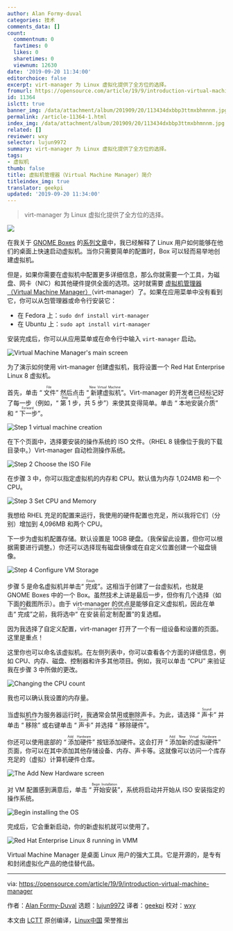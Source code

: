 ```yaml
---
author: Alan Formy-duval
categories: 技术
comments_data: []
count:
  commentnum: 0
  favtimes: 0
  likes: 0
  sharetimes: 0
  viewnum: 12630
date: '2019-09-20 11:34:00'
editorchoice: false
excerpt: virt-manager 为 Linux 虚拟化提供了全方位的选择。
fromurl: https://opensource.com/article/19/9/introduction-virtual-machine-manager
id: 11364
islctt: true
banner_img: /data/attachment/album/201909/20/113434dxbbp3ttmxbhmnnm.jpg
permalink: /article-11364-1.html
index_img: /data/attachment/album/201909/20/113434dxbbp3ttmxbhmnnm.jpg.thumb.jpg
related: []
reviewer: wxy
selector: lujun9972
summary: virt-manager 为 Linux 虚拟化提供了全方位的选择。
tags:
- 虚拟机
thumb: false
title: 虚拟机管理器（Virtual Machine Manager）简介
titleindex_img: true
translator: geekpi
updated: '2019-09-20 11:34:00'
---
```



> 
> virt-manager 为 Linux 虚拟化提供了全方位的选择。
> 
> 
> 


![](/data/attachment/album/201909/20/113434dxbbp3ttmxbhmnnm.jpg)


在我关于 [GNOME Boxes](https://wiki.gnome.org/Apps/Boxes) 的[系列文章](https://opensource.com/sitewide-search?search_api_views_fulltext=GNOME%20Box)中，我已经解释了 Linux 用户如何能够在他们的桌面上快速启动虚拟机。当你只需要简单的配置时，Box 可以轻而易举地创建虚拟机。


但是，如果你需要在虚拟机中配置更多详细信息，那么你就需要一个工具，为磁盘、网卡（NIC）和其他硬件提供全面的选项。这时就需要 [虚拟机管理器（Virtual Machine Manager）](https://virt-manager.org/)（virt-manager）了。如果在应用菜单中没有看到它，你可以从包管理器或命令行安装它：


* 在 Fedora 上：`sudo dnf install virt-manager`
* 在 Ubuntu 上：`sudo apt install virt-manager`


安装完成后，你可以从应用菜单或在命令行中输入 `virt-manager` 启动。


![Virtual Machine Manager's main screen](/data/attachment/album/201909/20/113502hmwwmlaaww5ojxm0.png "Virtual Machine Manager's main screen")


为了演示如何使用 virt-manager 创建虚拟机，我将设置一个 Red Hat Enterprise Linux 8 虚拟机。


首先，单击 “<ruby> 文件 <rt>  File </rt></ruby>” 然后点击 “<ruby> 新建虚拟机 <rt>  New Virtual Machine </rt></ruby>”。Virt-manager 的开发者已经标记好了每一步（例如，“<ruby> 第 1 步，共 5 步 <rt>  Step 1 of 5 </rt></ruby>”）来使其变得简单。单击 “<ruby> 本地安装介质 <rt>  Local install media </rt></ruby>” 和 “<ruby> 下一步 <rt>  Forward </rt></ruby>”。


![Step 1 virtual machine creation](/data/attachment/album/201909/20/113503ew9gey9m9gy9k0oq.png "Step 1 virtual machine creation")


在下个页面中，选择要安装的操作系统的 ISO 文件。（RHEL 8 镜像位于我的下载目录中。）Virt-manager 自动检测操作系统。


![Step 2 Choose the ISO File](/data/attachment/album/201909/20/113504sntswo8naw8arngq.png "Step 2 Choose the ISO File")


在步骤 3 中，你可以指定虚拟机的内存和 CPU。默认值为内存 1,024MB 和一个 CPU。


![Step 3 Set CPU and Memory](/data/attachment/album/201909/20/113505dhehrv0e44747z2v.png "Step 3 Set CPU and Memory")


我想给 RHEL 充足的配置来运行，我使用的硬件配置也充足，所以我将它们（分别）增加到 4,096MB 和两个 CPU。


下一步为虚拟机配置存储。默认设置是 10GB 硬盘。（我保留此设置，但你可以根据需要进行调整。）你还可以选择现有磁盘镜像或在自定义位置创建一个磁盘镜像。


![Step 4 Configure VM Storage](/data/attachment/album/201909/20/113507tfipllbzlpvkk299.png "Step 4 Configure VM Storage")


步骤 5 是命名虚拟机并单击“<ruby> 完成 <rt>  Finish </rt></ruby>”。这相当于创建了一台虚拟机，也就是 GNOME Boxes 中的一个 Box。虽然技术上讲是最后一步，但你有几个选择（如下面的截图所示）。由于 virt-manager 的优点是能够自定义虚拟机，因此在单击“<ruby> 完成 <rt>  Finish </rt></ruby>”之前，我将选中“<ruby> 在安装前定制配置 <rt>  Customize configuration before install </rt></ruby>”的复选框。


因为我选择了自定义配置，virt-manager 打开了一个有一组设备和设置的页面。这里是重点！


这里你也可以命名该虚拟机。在左侧列表中，你可以查看各个方面的详细信息，例如 CPU、内存、磁盘、控制器和许多其他项目。例如，我可以单击 “CPU” 来验证我在步骤 3 中所做的更改。


![Changing the CPU count](/data/attachment/album/201909/20/113508u65xx676zfmomtzs.png "Changing the CPU count")


我也可以确认我设置的内存量。


当虚拟机作为服务器运行时，我通常会禁用或删除声卡。为此，请选择 “<ruby> 声卡 <rt>  Sound </rt></ruby>” 并单击 “<ruby> 移除 <rp>  （ </rp> <rt>  Remove </rt> <rp>  ） </rp></ruby>” 或右键单击 “<ruby> 声卡 <rt>  Sound </rt></ruby>” 并选择 “<ruby> 移除硬件 <rp>  （ </rp> <rt>  Remove Hardware </rt> <rp>  ） </rp></ruby>”。


你还可以使用底部的 “<ruby> 添加硬件 <rp>  （ </rp> <rt>  Add Hardware </rt> <rp>  ） </rp></ruby>” 按钮添加硬件。这会打开 “<ruby> 添加新的虚拟硬件 <rp>  （ </rp> <rt>  Add New Virtual Hardware </rt> <rp>  ） </rp></ruby>” 页面，你可以在其中添加其他存储设备、内存、声卡等。这就像可以访问一个库存充足的（虚拟）计算机硬件仓库。


![The Add New Hardware screen](/data/attachment/album/201909/20/113510o77sdxy7as5nnsna.png "The Add New Hardware screen")


对 VM 配置感到满意后，单击 “<ruby> 开始安装 <rt>  Begin Installation </rt></ruby>”，系统将启动并开始从 ISO 安装指定的操作系统。


![Begin installing the OS](/data/attachment/album/201909/20/113511lbrhiwblh5lrf55b.png)


完成后，它会重新启动，你的新虚拟机就可以使用了。


![Red Hat Enterprise Linux 8 running in VMM](/data/attachment/album/201909/20/113514uk44br4yfogu7gg4.png "Red Hat Enterprise Linux 8 running in VMM")


Virtual Machine Manager 是桌面 Linux 用户的强大工具。它是开源的，是专有和封闭虚拟化产品的绝佳替代品。




---


via: <https://opensource.com/article/19/9/introduction-virtual-machine-manager>


作者：[Alan Formy-Duval](https://opensource.com/users/alanfdoss) 选题：[lujun9972](https://github.com/lujun9972) 译者：[geekpi](https://github.com/geekpi) 校对：[wxy](https://github.com/wxy)


本文由 [LCTT](https://github.com/LCTT/TranslateProject) 原创编译，[Linux中国](https://linux.cn/) 荣誉推出